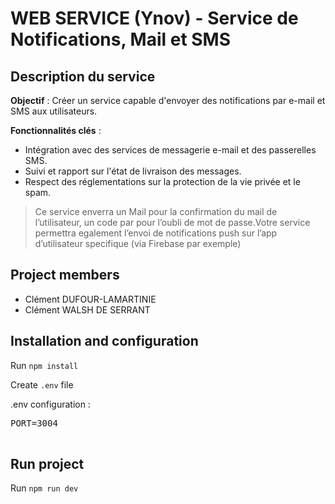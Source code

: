 # WEB SERVICE (Ynov) - Service de Notifications, Mail et SMS

## Description du service

**Objectif** : Créer un service capable d'envoyer des notifications par e-mail et SMS aux utilisateurs.

**Fonctionnalités clés** :

- Intégration avec des services de messagerie e-mail et des passerelles SMS.
- Suivi et rapport sur l'état de livraison des messages.
- Respect des réglementations sur la protection de la vie privée et le spam.

> Ce service enverra un Mail pour la confirmation du mail de l’utilisateur, un code par pour l’oubli de mot de passe.Votre service permettra egalement l’envoi de notifications push sur l’app d’utilisateur specifique (via Firebase par exemple)

## Project members

- Clément DUFOUR-LAMARTINIE
- Clément WALSH DE SERRANT

## Installation and configuration

Run `npm install`

Create `.env` file

.env configuration :

 <pre>
PORT=3004
 </pre>

## Run project

Run `npm run dev`
